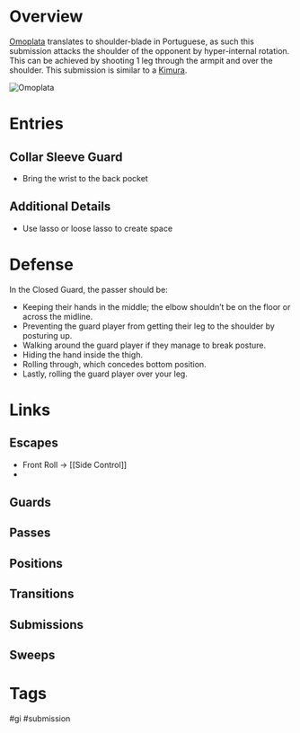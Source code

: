 # Overview
<u>Omoplata</u> translates to shoulder-blade in Portuguese, as such this submission attacks the shoulder of the opponent by hyper-internal rotation. This can be achieved by shooting 1 leg through the armpit and over the shoulder. This submission is similar to a [Kimura](obsidian://open?vault=Obsidian-BJJ-Notes&file=Submissions%2FKimura).

![Omoplata](https://evolve-mma.com/wp-content/uploads/2018/06/bjj-omoplata-e1639445661716.jpg)
# Entries
## Collar Sleeve Guard
- Bring the wrist to the back pocket
## Additional Details
- Use lasso or loose lasso to create space
# Defense
In the Closed Guard, the passer should be:
- Keeping their hands in the middle; the elbow shouldn’t be on the floor or across the midline.
- Preventing the guard player from getting their leg to the shoulder by posturing up.
- Walking around the guard player if they manage to break posture.
- Hiding the hand inside the thigh.
- Rolling through, which concedes bottom position.
- Lastly, rolling the guard player over your leg.
# Links
## Escapes
- Front Roll →  [[Side Control]]
- 
## Guards
## Passes
## Positions
## Transitions
## Submissions
## Sweeps
# Tags
#gi #submission